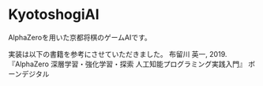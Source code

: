 # KyotoshogiAI
AlphaZeroを用いた京都将棋のゲームAIです。

実装は以下の書籍を参考にさせていただきました。
布留川 英一, 2019.『AlphaZero 深層学習・強化学習・探索 人工知能プログラミング実践入門』 ボーンデジタル
